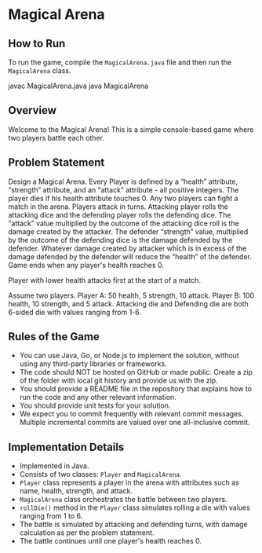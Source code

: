 # Magical Arena

## How to Run
To run the game, compile the `MagicalArena.java` file and then run the `MagicalArena` class.

javac MagicalArena.java
java MagicalArena


## Overview
Welcome to the Magical Arena! This is a simple console-based game where two players battle each other.

## Problem Statement
Design a Magical Arena. Every Player is defined by a “health” attribute, “strength” attribute, and an “attack” attribute - all positive integers. The player dies if his health attribute touches 0. Any two players can fight a match in the arena. Players attack in turns. Attacking player rolls the attacking dice and the defending player rolls the defending dice. The “attack” value multiplied by the outcome of the attacking dice roll is the damage created by the attacker. The defender “strength” value, multiplied by the outcome of the defending dice is the damage defended by the defender. Whatever damage created by attacker which is in excess of the damage defended by the defender will reduce the “health” of the defender. Game ends when any player's health reaches 0.

Player with lower health attacks first at the start of a match.

Assume two players. Player A: 50 health, 5 strength, 10 attack. Player B: 100 health, 10 strength, and 5 attack. Attacking die and Defending die are both 6-sided die with values ranging from 1-6.

## Rules of the Game
- You can use Java, Go, or Node.js to implement the solution, without using any third-party libraries or frameworks.
- The code should NOT be hosted on GitHub or made public. Create a zip of the folder with local git history and provide us with the zip.
- You should provide a README file in the repository that explains how to run the code and any other relevant information.
- You should provide unit tests for your solution.
- We expect you to commit frequently with relevant commit messages. Multiple incremental commits are valued over one all-inclusive commit.

## Implementation Details
- Implemented in Java.
- Consists of two classes: `Player` and `MagicalArena`.
- `Player` class represents a player in the arena with attributes such as name, health, strength, and attack.
- `MagicalArena` class orchestrates the battle between two players.
- `rollDie()` method in the `Player` class simulates rolling a die with values ranging from 1 to 6.
- The battle is simulated by attacking and defending turns, with damage calculation as per the problem statement.
- The battle continues until one player's health reaches 0.